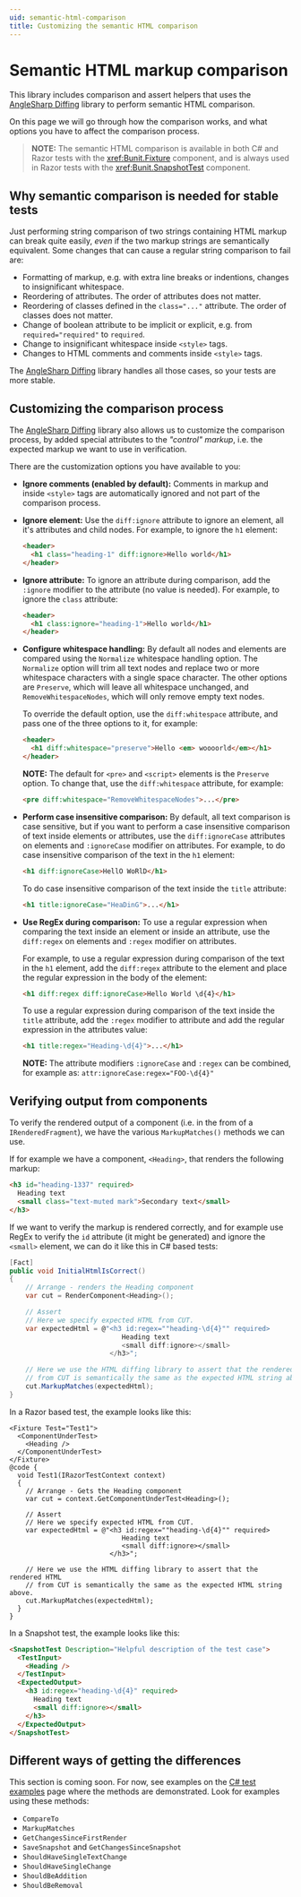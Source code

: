 ```yaml
---
uid: semantic-html-comparison
title: Customizing the semantic HTML comparison
---
```


# Semantic HTML markup comparison

This library includes comparison and assert helpers that uses the [AngleSharp Diffing](https://github.com/AngleSharp/AngleSharp.Diffing/) library to perform semantic HTML comparison.

On this page we will go through how the comparison works, and what options you have to affect the comparison process.

> **NOTE:** The semantic HTML comparison is available in both C# and Razor tests with the <xref:Bunit.Fixture> component, and is always used in Razor tests with the <xref:Bunit.SnapshotTest> component.

## Why semantic comparison is needed for stable tests

Just performing string comparison of two strings containing HTML markup can break quite easily, _even_ if the two markup strings are semantically equivalent. Some changes that can cause a regular string comparison to fail are:

- Formatting of markup, e.g. with extra line breaks or indentions, changes to insignificant whitespace.
- Reordering of attributes. The order of attributes does not matter.
- Reordering of classes defined in the `class="..."` attribute. The order of classes does not matter.
- Change of boolean attribute to be implicit or explicit, e.g. from `required="required"` to `required`.
- Change to insignificant whitespace inside `<style>` tags.
- Changes to HTML comments and comments inside `<style>` tags.

The [AngleSharp Diffing](https://github.com/AngleSharp/AngleSharp.Diffing/) library handles all those cases, so your tests are more stable.

## Customizing the comparison process

The [AngleSharp Diffing](https://github.com/AngleSharp/AngleSharp.Diffing/) library also allows us to customize the comparison process, by added special attributes to the _"control" markup_, i.e. the expected markup we want to use in verification.

There are the customization options you have available to you:

- **Ignore comments (enabled by default):** Comments in markup and inside `<style>` tags are automatically ignored and not part of the comparison process.

- **Ignore element:** Use the `diff:ignore` attribute to ignore an element, all it's attributes and child nodes. For example, to ignore the `h1` element:

  ```html
  <header>
    <h1 class="heading-1" diff:ignore>Hello world</h1>
  </header>
  ```

- **Ignore attribute:** To ignore an attribute during comparison, add the `:ignore` modifier to the attribute (no value is needed). For example, to ignore the `class` attribute:

  ```html
  <header>
    <h1 class:ignore="heading-1">Hello world</h1>
  </header>
  ```

- **Configure whitespace handling:** By default all nodes and elements are compared using the `Normalize` whitespace handling option. The `Normalize` option will trim all text nodes and replace two or more whitespace characters with a single space character. The other options are `Preserve`, which will leave all whitespace unchanged, and `RemoveWhitespaceNodes`, which will only remove empty text nodes.

  To override the default option, use the `diff:whitespace` attribute, and pass one of the three options to it, for example:

  ```html
  <header>
    <h1 diff:whitespace="preserve">Hello <em> woooorld</em></h1>
  </header>
  ```

  **NOTE:** The default for `<pre>` and `<script>` elements is the `Preserve` option. To change that, use the `diff:whitespace` attribute, for example:

  ```html
  <pre diff:whitespace="RemoveWhitespaceNodes">...</pre>
  ```

- **Perform case insensitive comparison:** By default, all text comparison is case sensitive, but if you want to perform a case insensitive comparison of text inside elements or attributes, use the `diff:ignoreCase` attributes on elements and `:ignoreCase` modifier on attributes. For example, to do case insensitive comparison of the text in the `h1` element:

  ```html
  <h1 diff:ignoreCase>HellO WoRlD</h1>
  ```

  To do case insensitive comparison of the text inside the `title` attribute:

  ```html
  <h1 title:ignoreCase="HeaDinG">...</h1>
  ```

- **Use RegEx during comparison:** To use a regular expression when comparing the text inside an element or inside an attribute, use the `diff:regex` on elements and `:regex` modifier on attributes.

  For example, to use a regular expression during comparison of the text in the `h1` element, add the `diff:regex` attribute to the element and place the regular expression in the body of the element:

  ```html
  <h1 diff:regex diff:ignoreCase>Hello World \d{4}</h1>
  ```

  To use a regular expression during comparison of the text inside the `title` attribute, add the `:regex` modifier to attribute and add the regular expression in the attributes value:

  ```html
  <h1 title:regex="Heading-\d{4}">...</h1>
  ```

  **NOTE:** The attribute modifiers `:ignoreCase` and `:regex` can be combined, for example as: `attr:ignoreCase:regex="FOO-\d{4}"`

## Verifying output from components

To verify the rendered output of a component (i.e. in the from of a `IRenderedFragment`), we have the various `MarkupMatches()` methods we can use.

If for example we have a component, `<Heading>`, that renders the following markup:

```html
<h3 id="heading-1337" required>
  Heading text
  <small class="text-muted mark">Secondary text</small>
</h3>
```

If we want to verify the markup is rendered correctly, and for example use RegEx to verify the `id` attribute (it might be generated) and ignore the `<small>` element, we can do it like this in C# based tests:

```csharp
[Fact]
public void InitialHtmlIsCorrect()
{
    // Arrange - renders the Heading component
    var cut = RenderComponent<Heading>();

    // Assert
    // Here we specify expected HTML from CUT.
    var expectedHtml = @"<h3 id:regex=""heading-\d{4}"" required>
                            Heading text
                            <small diff:ignore></small>
                         </h3>";

    // Here we use the HTML diffing library to assert that the rendered HTML
    // from CUT is semantically the same as the expected HTML string above.
    cut.MarkupMatches(expectedHtml);
}
```

In a Razor based test, the example looks like this:

```cshtml
<Fixture Test="Test1">
  <ComponentUnderTest>
    <Heading />
  </ComponentUnderTest>
</Fixture>
@code {
  void Test1(IRazorTestContext context)
  {
    // Arrange - Gets the Heading component
    var cut = context.GetComponentUnderTest<Heading>();

    // Assert
    // Here we specify expected HTML from CUT.
    var expectedHtml = @"<h3 id:regex=""heading-\d{4}"" required>
                            Heading text
                            <small diff:ignore></small>
                         </h3>";

    // Here we use the HTML diffing library to assert that the rendered HTML
    // from CUT is semantically the same as the expected HTML string above.
    cut.MarkupMatches(expectedHtml);
  }
}
```

In a Snapshot test, the example looks like this:

```html
<SnapshotTest Description="Helpful description of the test case">
  <TestInput>
    <Heading />
  </TestInput>
  <ExpectedOutput>
    <h3 id:regex="heading-\d{4}" required>
      Heading text
      <small diff:ignore></small>
    </h3>
  </ExpectedOutput>
</SnapshotTest>
```

## Different ways of getting the differences

This section is coming soon. For now, see examples on the [C# test examples](/docs/CSharp-test-examples.html) page where the methods are demonstrated. Look for examples using these methods:

- `CompareTo`
- `MarkupMatches`
- `GetChangesSinceFirstRender`
- `SaveSnapshot` and `GetChangesSinceSnapshot`
- `ShouldHaveSingleTextChange`
- `ShouldHaveSingleChange`
- `ShouldBeAddition`
- `ShouldBeRemoval`
